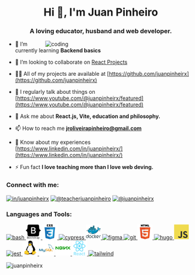 <h1 align="center">Hi 👋, I'm Juan Pinheiro</h1>
<h3 align="center">A loving educator, husband and web developer.</h3>
<img align='right' alt='coding' width='400' src='https://media3.giphy.com/media/v1.Y2lkPTc5MGI3NjExNjFvbXJhd2t5cGs4a3FvbGFmb3drMjVxMjh3cWF3bmc4NDdna2xjOSZlcD12MV9naWZzX3NlYXJjaCZjdD1n/qgQUggAC3Pfv687qPC/giphy.gif' />

- 🌱 I’m currently learning **Backend basics**

- 👯 I’m looking to collaborate on [React Projects](https://github.com/juanpinheirx/context-api-counter)

- 👨‍💻 All of my projects are available at [https://github.com/juanpinheirx](https://github.com/juanpinheirx)

- 📝 I regularly talk about things on [https://www.youtube.com/@juanpinheirx/featured](https://www.youtube.com/@juanpinheirx/featured)

- 💬 Ask me about **React.js, Vite, education and philosophy.**

- 📫 How to reach me **jroliveirapinheiro@gmail.com**

- 📄 Know about my experiences [https://www.linkedin.com/in/juanpinheirx/](https://www.linkedin.com/in/juanpinheirx/)

- ⚡ Fun fact **I love teaching more than I love web deving.**

<h3 align="left">Connect with me:</h3>
<p align="left">
<a href="https://linkedin.com/in/in/juanpinheirx" target="blank"><img align="center" src="https://raw.githubusercontent.com/rahuldkjain/github-profile-readme-generator/master/src/images/icons/Social/linked-in-alt.svg" alt="in/juanpinheirx" height="30" width="40" /></a>
<a href="https://instagram.com/@teacherjuanpinheiro" target="blank"><img align="center" src="https://raw.githubusercontent.com/rahuldkjain/github-profile-readme-generator/master/src/images/icons/Social/instagram.svg" alt="@teacherjuanpinheiro" height="30" width="40" /></a>
<a href="https://www.youtube.com/@juanpinheirx/about" target="blank"><img align="center" src="https://raw.githubusercontent.com/rahuldkjain/github-profile-readme-generator/master/src/images/icons/Social/youtube.svg" alt="@juanpinheirx" height="30" width="40" /></a>
</p>

<h3 align="left">Languages and Tools:</h3>
<p align="left"> <a href="https://www.gnu.org/software/bash/" target="_blank" rel="noreferrer"> <img src="https://www.vectorlogo.zone/logos/gnu_bash/gnu_bash-icon.svg" alt="bash" width="40" height="40"/> </a> <a href="https://getbootstrap.com" target="_blank" rel="noreferrer"> <img src="https://raw.githubusercontent.com/devicons/devicon/master/icons/bootstrap/bootstrap-plain-wordmark.svg" alt="bootstrap" width="40" height="40"/> </a> <a href="https://www.w3schools.com/css/" target="_blank" rel="noreferrer"> <img src="https://raw.githubusercontent.com/devicons/devicon/master/icons/css3/css3-original-wordmark.svg" alt="css3" width="40" height="40"/> </a> <a href="https://www.cypress.io" target="_blank" rel="noreferrer"> <img src="https://raw.githubusercontent.com/simple-icons/simple-icons/6e46ec1fc23b60c8fd0d2f2ff46db82e16dbd75f/icons/cypress.svg" alt="cypress" width="40" height="40"/> </a> <a href="https://www.docker.com/" target="_blank" rel="noreferrer"> <img src="https://raw.githubusercontent.com/devicons/devicon/master/icons/docker/docker-original-wordmark.svg" alt="docker" width="40" height="40"/> </a> <a href="https://www.figma.com/" target="_blank" rel="noreferrer"> <img src="https://www.vectorlogo.zone/logos/figma/figma-icon.svg" alt="figma" width="40" height="40"/> </a> <a href="https://git-scm.com/" target="_blank" rel="noreferrer"> <img src="https://www.vectorlogo.zone/logos/git-scm/git-scm-icon.svg" alt="git" width="40" height="40"/> </a> <a href="https://www.w3.org/html/" target="_blank" rel="noreferrer"> <img src="https://raw.githubusercontent.com/devicons/devicon/master/icons/html5/html5-original-wordmark.svg" alt="html5" width="40" height="40"/> </a> <a href="https://gohugo.io/" target="_blank" rel="noreferrer"> <img src="https://api.iconify.design/logos-hugo.svg" alt="hugo" width="40" height="40"/> </a> <a href="https://developer.mozilla.org/en-US/docs/Web/JavaScript" target="_blank" rel="noreferrer"> <img src="https://raw.githubusercontent.com/devicons/devicon/master/icons/javascript/javascript-original.svg" alt="javascript" width="40" height="40"/> </a> <a href="https://jestjs.io" target="_blank" rel="noreferrer"> <img src="https://www.vectorlogo.zone/logos/jestjsio/jestjsio-icon.svg" alt="jest" width="40" height="40"/> </a> <a href="https://www.linux.org/" target="_blank" rel="noreferrer"> <img src="https://raw.githubusercontent.com/devicons/devicon/master/icons/linux/linux-original.svg" alt="linux" width="40" height="40"/> </a> <a href="https://www.mysql.com/" target="_blank" rel="noreferrer"> <img src="https://raw.githubusercontent.com/devicons/devicon/master/icons/mysql/mysql-original-wordmark.svg" alt="mysql" width="40" height="40"/> </a> <a href="https://www.nginx.com" target="_blank" rel="noreferrer"> <img src="https://raw.githubusercontent.com/devicons/devicon/master/icons/nginx/nginx-original.svg" alt="nginx" width="40" height="40"/> </a> <a href="https://reactjs.org/" target="_blank" rel="noreferrer"> <img src="https://raw.githubusercontent.com/devicons/devicon/master/icons/react/react-original-wordmark.svg" alt="react" width="40" height="40"/> </a> <a href="https://tailwindcss.com/" target="_blank" rel="noreferrer"> <img src="https://www.vectorlogo.zone/logos/tailwindcss/tailwindcss-icon.svg" alt="tailwind" width="40" height="40"/> </a> </p>

<p><img align="center" src="https://github-readme-stats.vercel.app/api/top-langs?username=juanpinheirx&show_icons=true&locale=en&layout=compact" alt="juanpinheirx" /></p>
